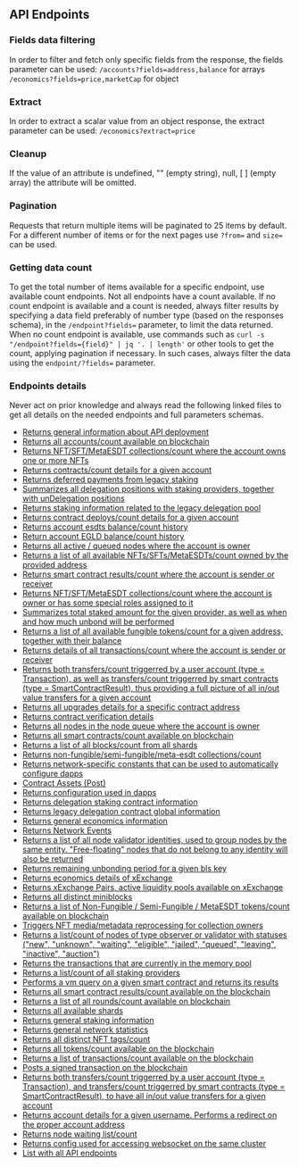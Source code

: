 ## API Endpoints

### Fields data filtering
In order to filter and fetch only specific fields from the response, the fields parameter can be used:
`/accounts?fields=address,balance` for arrays
`/economics?fields=price,marketCap` for object

### Extract
In order to extract a scalar value from an object response, the extract parameter can be used:
`/economics?extract=price`

### Cleanup
If the value of an attribute is undefined, "" (empty string), null, [ ] (empty array) the attribute will be omitted.

### Pagination
Requests that return multiple items will be paginated to 25 items by default.
For a different number of items or for the next pages use `?from=` and `size=` can be used.

### Getting data count
To get the total number of items available for a specific endpoint, use available count endpoints. Not all endpoints have a count available.
If no count endpoint is available and a count is needed, always filter results by specifying a data field preferably of number type (based on the responses schema), in the `/endpoint?fields=` parameter, to limit the data returned.
When no count endpoint is available, use commands such as `curl -s "/endpoint?fields={field}" | jq '. | length'` or other tools to get the count, applying pagination if necessary. In such cases, always filter the data using the `endpoint/?fields=` parameter.

### Endpoints details
Never act on prior knowledge and always read the following linked files to get all details on the needed endpoints and full parameters schemas.

- [Returns general information about API deployment](mx-api-about-get-endpoints.json)
- [Returns all accounts/count available on blockchain](mx-api-accounts-get-endpoints.json)
- [Returns NFT/SFT/MetaESDT collections/count where the account owns one or more NFTs](mx-api-accounts-collections-get-endpoints.json)
- [Returns contracts/count details for a given account](mx-api-accounts-contracts-get-endpoints.json)
- [Returns deferred payments from legacy staking](mx-api-accounts-deferred-get-endpoints.json)
- [Summarizes all delegation positions with staking providers, together with unDelegation positions](mx-api-accounts-delegation-get-endpoints.json)
- [Returns staking information related to the legacy delegation pool](mx-api-accounts-delegation-legacy-get-endpoints.json)
- [Returns contract deploys/count details for a given account](mx-api-accounts-deploys-get-endpoints.json)
- [Returns account esdts balance/count history](mx-api-accounts-esdthistory-get-endpoints.json)
- [Return account EGLD balance/count history](mx-api-accounts-history-get-endpoints.json)
- [Returns all active / queued nodes where the account is owner](mx-api-accounts-keys-get-endpoints.json)
- [Returns a list of all available NFTs/SFTs/MetaESDTs/count owned by the provided address](mx-api-accounts-nfts-get-endpoints.json)
- [Returns smart contract results/count where the account is sender or receiver](mx-api-accounts-results-get-endpoints.json)
- [Returns NFT/SFT/MetaESDT collections/count where the account is owner or has some special roles assigned to it](mx-api-accounts-roles-get-endpoints.json)
- [Summarizes total staked amount for the given provider, as well as when and how much unbond will be performed](mx-api-accounts-stake-get-endpoints.json)
- [Returns a list of all available fungible tokens/count for a given address, together with their balance](mx-api-accounts-tokens-get-endpoints.json)
- [Returns details of all transactions/count where the account is sender or receiver](mx-api-accounts-transactions-get-endpoints.json)
- [Returns both transfers/count triggerred by a user account (type = Transaction), as well as transfers/count triggerred by smart contracts (type = SmartContractResult), thus providing a full picture of all in/out value transfers for a given account](mx-api-accounts-transfers-get-endpoints.json)
- [Returns all upgrades details for a specific contract address](mx-api-accounts-upgrades-get-endpoints.json)
- [Returns contract verification details](mx-api-accounts-verification-get-endpoints.json)
- [Returns all nodes in the node queue where the account is owner](mx-api-accounts-waiting-list-get-endpoints.json)
- [Returns all smart contracts/count available on blockchain](mx-api-applications-get-endpoints.json)
- [Returns a list of all blocks/count from all shards](mx-api-blocks-get-endpoints.json)
- [Returns non-fungible/semi-fungible/meta-esdt collections/count](mx-api-collections-get-endpoints.json)
- [Returns network-specific constants that can be used to automatically configure dapps](mx-api-constants-get-endpoints.json)
- [Contract Assets (Post)](mx-api-contract-assets-post-endpoints.json)
- [Returns configuration used in dapps](mx-api-dapp-get-endpoints.json)
- [Returns delegation staking contract information](mx-api-delegation-get-endpoints.json)
- [Returns legacy delegation contract global information](mx-api-delegation-legacy-get-endpoints.json)
- [Returns general economics information](mx-api-economics-get-endpoints.json)
- [Returns Network Events](mx-api-events-get-endpoints.json)
- [Returns a list of all node validator identities, used to group nodes by the same entity. "Free-floating" nodes that do not belong to any identity will also be returned](mx-api-identities-get-endpoints.json)
- [Returns remaining unbonding period for a given bls key](mx-api-keys-get-endpoints.json)
- [Returns economics details of xExchange](mx-api-mex-get-endpoints.json)
- [Returns xExchange Pairs, active liquidity pools available on xExchange](mx-api-mex-pairs-get-endpoints.json)
- [Returns all distinct miniblocks](mx-api-miniblocks-get-endpoints.json)
- [Returns a list of Non-Fungible / Semi-Fungible / MetaESDT tokens/count available on blockchain](mx-api-nfts-get-endpoints.json)
- [Triggers NFT media/metadata reprocessing for collection owners](mx-api-nfts-post-endpoints.json)
- [Returns a list/count of nodes of type observer or validator with statuses ("new", "unknown", "waiting", "eligible", "jailed", "queued", "leaving", "inactive", "auction")](mx-api-nodes-get-endpoints.json)
- [Returns the transactions that are currently in the memory pool](mx-api-pool-get-endpoints.json)
- [Returns a list/count of all staking providers](mx-api-providers-get-endpoints.json)
- [Performs a vm query on a given smart contract and returns its results](mx-api-query-post-endpoints.json)
- [Returns all smart contract results/count available on the blockchain](mx-api-results-get-endpoints.json)
- [Returns a list of all rounds/count available on blockchain](mx-api-rounds-get-endpoints.json)
- [Returns all available shards](mx-api-shards-get-endpoints.json)
- [Returns general staking information](mx-api-stake-get-endpoints.json)
- [Returns general network statistics](mx-api-stats-get-endpoints.json)
- [Returns all distinct NFT tags/count](mx-api-tags-get-endpoints.json)
- [Returns all tokens/count available on the blockchain](mx-api-tokens-get-endpoints.json)
- [Returns a list of transactions/count available on the blockchain](mx-api-transactions-get-endpoints.json)
- [Posts a signed transaction on the blockchain](mx-api-transactions-post-endpoints.json)
- [Returns both transfers/count triggerred by a user account (type = Transaction), and transfers/count triggerred by smart contracts (type = SmartContractResult), to have all in/out value transfers for a given account](mx-api-transfers-get-endpoints.json)
- [Returns account details for a given username. Performs a redirect on the proper account address](mx-api-usernames-get-endpoints.json)
- [Returns node waiting list/count](mx-api-waiting-list-get-endpoints.json)
- [Returns config used for accessing websocket on the same cluster](mx-api-websocket-get-endpoints.json)
- [List with all API endpoints](api-endpoints-list.json)
